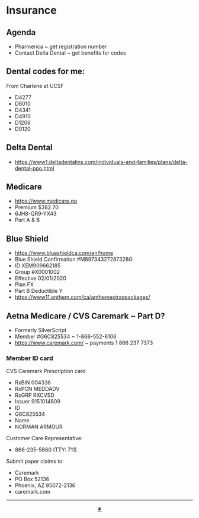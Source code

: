 # Insurance

## Agenda

* Pharmerica ~ get registration number
* Contact Delta Dental  ~ get benefits for codes

## Dental codes for me:

From Charlene at UCSF

* D4277
* D6010
* D4341
* D4910
* D1206
* D0120

## Delta Dental

* https://www1.deltadentalins.com/individuals-and-families/plans/delta-dental-ppo.html


## Medicare

* https://www.medicare.go
* Premium $382.70
* 6JH8-QR9-YX43
* Part A & B


## Blue Shield

* https://www.blueshieldca.com/en/home
* Blue Shield Confirmation #M89734327287328G
* ID XEM909662185
* Group #X0001002
* Effective 02/01/2020
* Plan FX
* Part B Deductible Y
* https://www11.anthem.com/ca/anthemextraspackages/


## Aetna Medicare / CVS Caremark ~ Part D?

* Formerly SilverScript
* Member #G6C825534 ~ 1-866-552-6106
* https://www.caremark.com/ ~ payments 1 866 237 7373


### Member ID card

CVS Caremark Prescription card

* RxBIN 004336
* RxPCN MEDDADV
* RxGRP RXCVSD
* Issuer 9151014609
* ID
* G6C825534
* Name
* NORMAN ARMOUR

Customer Care Representative:

* 866-235-5660 (TTY: 711)

Submit paper claims to:

* Caremark
* PO Box 52136
* Phoenix, AZ 85072-2136
* caremark.com

***

<center title="Hello! Click me to go up to the top" ><a class=aDingbat href=javascript:window.scrollTo(0,0);> ❦ </a></center>
